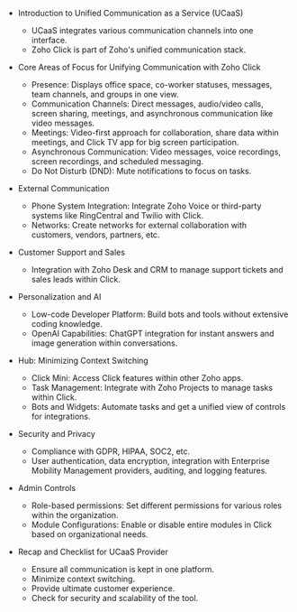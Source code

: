 - Introduction to Unified Communication as a Service (UCaaS)
  - UCaaS integrates various communication channels into one interface.
  - Zoho Click is part of Zoho's unified communication stack.

- Core Areas of Focus for Unifying Communication with Zoho Click
  - Presence: Displays office space, co-worker statuses, messages, team channels, and groups in one view.
  - Communication Channels: Direct messages, audio/video calls, screen sharing, meetings, and asynchronous communication like video messages.
  - Meetings: Video-first approach for collaboration, share data within meetings, and Click TV app for big screen participation.
  - Asynchronous Communication: Video messages, voice recordings, screen recordings, and scheduled messaging.
  - Do Not Disturb (DND): Mute notifications to focus on tasks.

- External Communication
  - Phone System Integration: Integrate Zoho Voice or third-party systems like RingCentral and Twilio with Click.
  - Networks: Create networks for external collaboration with customers, vendors, partners, etc.

- Customer Support and Sales
  - Integration with Zoho Desk and CRM to manage support tickets and sales leads within Click.

- Personalization and AI
  - Low-code Developer Platform: Build bots and tools without extensive coding knowledge.
  - OpenAI Capabilities: ChatGPT integration for instant answers and image generation within conversations.

- Hub: Minimizing Context Switching
  - Click Mini: Access Click features within other Zoho apps.
  - Task Management: Integrate with Zoho Projects to manage tasks within Click.
  - Bots and Widgets: Automate tasks and get a unified view of controls for integrations.

- Security and Privacy
  - Compliance with GDPR, HIPAA, SOC2, etc.
  - User authentication, data encryption, integration with Enterprise Mobility Management providers, auditing, and logging features.

- Admin Controls
  - Role-based permissions: Set different permissions for various roles within the organization.
  - Module Configurations: Enable or disable entire modules in Click based on organizational needs.

- Recap and Checklist for UCaaS Provider
  - Ensure all communication is kept in one platform.
  - Minimize context switching.
  - Provide ultimate customer experience.
  - Check for security and scalability of the tool.